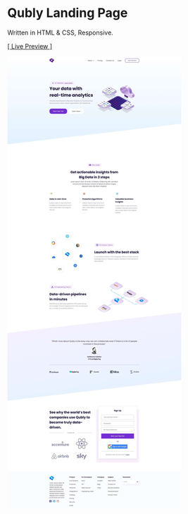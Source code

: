 # Qubly Landing Page

Written in HTML & CSS, Responsive.

<a align="center" href="https://rezamehdipour.ir/qubly">[ Live Preview ]</a>

![preview](preview.jpg)
